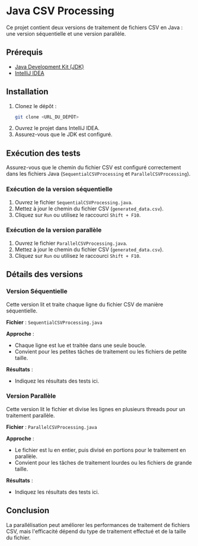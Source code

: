 
# Java CSV Processing

Ce projet contient deux versions de traitement de fichiers CSV en Java : une version séquentielle et une version parallèle.

## Prérequis
- [Java Development Kit (JDK)](https://www.oracle.com/java/technologies/javase-jdk11-downloads.html)
- [IntelliJ IDEA](https://www.jetbrains.com/idea/download/)

## Installation
1. Clonez le dépôt :
   ```bash
   git clone <URL_DU_DÉPÔT>
   ```
2. Ouvrez le projet dans IntelliJ IDEA.
3. Assurez-vous que le JDK est configuré.

## Exécution des tests
Assurez-vous que le chemin du fichier CSV est configuré correctement dans les fichiers Java (`SequentialCSVProcessing` et `ParallelCSVProcessing`).

### Exécution de la version séquentielle
1. Ouvrez le fichier `SequentialCSVProcessing.java`.
2. Mettez à jour le chemin du fichier CSV (`generated_data.csv`).
3. Cliquez sur `Run` ou utilisez le raccourci `Shift + F10`.

### Exécution de la version parallèle
1. Ouvrez le fichier `ParallelCSVProcessing.java`.
2. Mettez à jour le chemin du fichier CSV (`generated_data.csv`).
3. Cliquez sur `Run` ou utilisez le raccourci `Shift + F10`.

## Détails des versions

### Version Séquentielle
Cette version lit et traite chaque ligne du fichier CSV de manière séquentielle.

**Fichier** : `SequentialCSVProcessing.java`

**Approche** :
- Chaque ligne est lue et traitée dans une seule boucle.
- Convient pour les petites tâches de traitement ou les fichiers de petite taille.

**Résultats** :
- Indiquez les résultats des tests ici.

### Version Parallèle
Cette version lit le fichier et divise les lignes en plusieurs threads pour un traitement parallèle.

**Fichier** : `ParallelCSVProcessing.java`

**Approche** :
- Le fichier est lu en entier, puis divisé en portions pour le traitement en parallèle.
- Convient pour les tâches de traitement lourdes ou les fichiers de grande taille.

**Résultats** :
- Indiquez les résultats des tests ici.

## Conclusion
La parallélisation peut améliorer les performances de traitement de fichiers CSV, mais l'efficacité dépend du type de traitement effectué et de la taille du fichier.
